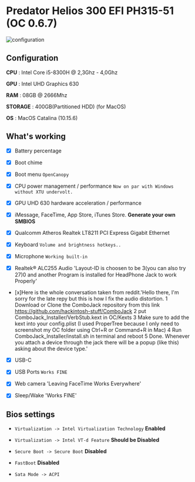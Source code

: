 # Predator Helios 300 EFI PH315-51 (OC 0.6.7)

 ![configuration](https://drive.google.com/file/d/1tM00MK7Xfb3klr75Q9CFnUPOJnI_dwmu/view?usp=sharing)

## Configuration
**CPU** : Intel Core i5-8300H @ 2,3Ghz - 4,0Ghz

**GPU** : Intel UHD Graphics 630 

**RAM** : 08GB @ 2666Mhz

**STORAGE** : 400GB(Partitioned HDD) (for MacOS)

**OS** : MacOS Catalina (10.15.6)

## What's working

- [x] Battery percentage

- [x] Boot chime

- [x] Boot menu `OpenCanopy` 

- [x] CPU power management / performance `Now on par with Windows without XTU undervolt.`

- [x] GPU UHD 630 hardware acceleration / performance 

- [x] iMessage, FaceTime, App Store, iTunes Store. **Generate your own SMBIOS**

- [x] Qualcomm Atheros Realtek LT8211 PCI Express Gigabit Ethernet 

- [x] Keyboard `Volume and brightness hotkeys..`

- [x] Microphone `Working built-in`

- [x] Realtek® ALC255 Audio 'Layout-ID is choosen to be 3(you can also try 27)0 and another Program is installed for HeadPhone Jack to work Properly'

- [x]Here is the whole conversation taken from reddit.'Hello there, I'm sorry for the late repy but this is how I fix the audio distortion.
 1 Download or Clone the ComboJack repository from this link https://github.com/hackintosh-stuff/ComboJack
 2 put ComboJack_Installer/VerbStub.kext in OC/Kexts
 3 Make sure to add the kext into your config.plist (I used ProperTree because I only need to screenshot my OC folder using Ctrl+R or Command+R in Mac)
 4 Run ComboJack_Installer/install.sh in terminal and reboot
 5 Done. Whenever you attach a device through the jack there will be a popup (like this) asking about the device type.' 

- [x] USB-C

- [x] USB Ports `Works FINE`

- [x] Web camera 'Leaving FaceTime Works Everywhere'

- [x] Sleep/Wake 'Works FINE'

## Bios settings

- `Virtualization -> Intel Virtualization Technology` **Enabled**

- `Virtualization -> Intel VT-d Feature` **Should be Disabled**

- `Secure Boot -> Secure Boot` **Disabled**

- `FastBoot` **Disabled**

- `Sata Mode -> ACPI`
